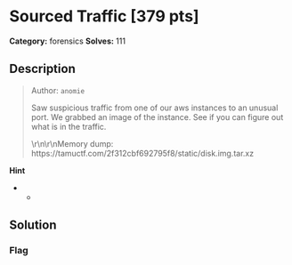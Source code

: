# Sourced Traffic [379 pts]

**Category:** forensics
**Solves:** 111

## Description
><p>Author: <code>anomie</code></p><p>Saw suspicious traffic from one of our aws instances to an unusual port. We grabbed an image of the instance. See if you can figure out what is in the traffic.</p>\r\n\r\nMemory dump: https://tamuctf.com/2f312cbf692795f8/static/disk.img.tar.xz

**Hint**
* -

## Solution

### Flag

